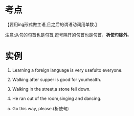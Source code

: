 # 考点
【要用ing形式做主语,且之后的谓语动词用单数.】

注意:从句的句首也是句首,逗号隔开的句首也是句首，**祈使句除外**。


# 实例
1. Learning a foreign language is very usefulto everyone.

2. Walking after supper is good for yourhealth.

3. Walking in the street,a stone fell down.

4. He ran out of the room,singing and dancing.

5. Go this way, please.(祈使句)